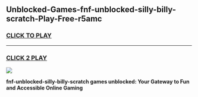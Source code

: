 
## Unblocked-Games-fnf-unblocked-silly-billy-scratch-Play-Free-r5amc
<h3>
<a href="https://premium76.site?title=fnf-unblocked-silly-billy-scratch&ref=12A">CLICK TO PLAY</a></h3>
<hr>

<h3>
<a href="https://premium76.site?title=fnf-unblocked-silly-billy-scratch&ref=12A">CLICK 2 PLAY</a>
  
</h3>

<a href="https://premium76.site?title=fnf-unblocked-silly-billy-scratch&ref=12A"><img src="https://clearcache.store/games.png"></a>


**fnf-unblocked-silly-billy-scratch games unblocked: Your Gateway to Fun and Accessible Online Gaming**
